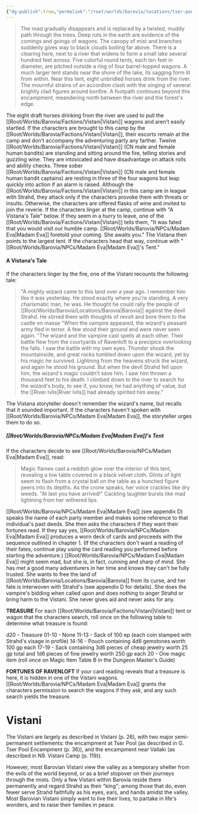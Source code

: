```yaml
---
{"dg-publish":true,"permalink":"/root/worlds/barovia/locations/tser-pool-encampment/"}
---
```


> The road gradually disappears and is replaced by a twisted, muddy path through the trees. Deep ruts in the earth are evidence of the comings and goings of wagons. 
> The canopy of mist and branches suddenly gives way to black clouds boiling far above. There is a clearing here, next to a river that widens to form a small lake several hundred feet across. Five colorful round tents, each ten feet in diameter, are pitched outside a ring of four barrel-topped wagons. A much larger tent stands near the shore of the lake, its sagging form lit from within. Near this tent, eight unbridled horses drink from the river. 
> The mournful strains of an accordion clash with the singing of several brightly clad figures around bonfire. A footpath continues beyond this encampment, meandering north between the river and the forest's edge. 

The eight draft horses drinking from the river are used to pull the [[Root/Worlds/Barovia/Factions/Vistani\|Vistani]] wagons and aren't easily startled. If the characters are brought to this camp by the [[Root/Worlds/Barovia/Factions/Vistani\|Vistani]], their escorts remain at the camp and don't accompany the adventuring party any farther. 
Twelve [[Root/Worlds/Barovia/Factions/Vistani\|Vistani]] (CN male and female human bandits) are standing and sitting around the fire, telling stories and guzzling wine. They are intoxicated and have disadvantage on attack rolls and ability checks. Three sober [[Root/Worlds/Barovia/Factions/Vistani\|Vistani]] (CN male and female human bandit captains) are resting in three of the four wagons but leap quickly into action if an alarm is raised. 
Although the [[Root/Worlds/Barovia/Factions/Vistani\|Vistani]] in this camp are in league with Strahd, they attack only if the characters provoke them with threats or insults. Otherwise, the characters are offered flasks of wine and invited to join the reverie. 
If the characters linger at the camp, continue with "A Vistana's Tale" below. If they seem in a hurry to leave, one of the [[Root/Worlds/Barovia/Factions/Vistani\|Vistani]] tells them, "It was fated that you would visit our humble camp. [[Root/Worlds/Barovia/NPCs/Madam Eva\|Madam Eva]] foretold your coming. She awaits you." The Vistana then points to the largest tent. If the characters head that way, continue with "[[Root/Worlds/Barovia/NPCs/Madam Eva\|Madam Eva]]'s Tent." 

#### A Vistana's Tale

If the characters linger by the fire, one of the Vistani recounts the following tale: 

>"A mighty wizard came to this land over a year ago. I remember him like it was yesterday. He stood exactly where you're standing. A very charismatic man, he was. He thought he could rally the people of [[Root/Worlds/Barovia/Locations/Barovia\|Barovia]] against the devil Strahd. He stirred them with thoughts of revolt and bore them to the castle en masse
>"When the vampire appeared, the wizard's peasant army fled in terror. A few stood their ground and were never seen again. "The wizard and the vampire cast spells at each other. Their battle flew from the courtyards of Ravenloft to a precipice overlooking the falls. I saw the battle with my own eyes. Thunder shook the mountainside, and great rocks tumbled down upon the wizard, yet by his magic he survived. Lightning from the heavens struck the wizard, and again he stood his ground. But when the devil Strahd fell upon him, the wizard's magic couldn't save him. I saw him thrown a thousand feet to his death. I climbed down to the river to search for the wizard's body, to see if, you know, he had anything of value, but the [[River lvlis\|River lvlis]] had already spirited him away." 

The Vistana storyteller doesn't remember the wizard's name, but recalls that it sounded important. If the characters haven't spoken with [[Root/Worlds/Barovia/NPCs/Madam Eva\|Madam Eva]], the storyteller urges them to do so.

##### [[Root/Worlds/Barovia/NPCs/Madam Eva\|Madam Eva]]'s Tent
If the characters decide to see [[Root/Worlds/Barovia/NPCs/Madam Eva\|Madam Eva]], read:
> Magic flames cast a reddish glow over the interior of this tent, revealing a low table covered in a black velvet cloth. Glints of light seem to flash from a crystal ball on the table as a hunched figure peers into its depths. As the crone speaks, her voice crackles like dry weeds. "At last you have arrived!" Cackling laughter bursts like mad lightning from her withered lips.

[[Root/Worlds/Barovia/NPCs/Madam Eva\|Madam Eva]] (see appendix D) speaks the name of each party member and makes some reference to that individual's past deeds. She then asks the characters if they want their fortunes read. If they say yes, [[Root/Worlds/Barovia/NPCs/Madam Eva\|Madam Eva]] produces a worn deck of cards and proceeds with the sequence outlined in chapter 1. (If the characters don't want a reading of their fates, continue play using the card reading you performed before starting the adventure.) [[Root/Worlds/Barovia/NPCs/Madam Eva\|Madam Eva]] might seem mad, but she is, in fact, cunning and sharp of mind. She has met a good many adventurers in her time and knows they can't be fully trusted. She wants to free the land of [[Root/Worlds/Barovia/Locations/Barovia\|Barovia]] from its curse, and her fate is interwoven with Strahd's (see appendix D for details). She does the vampire's bidding when called upon and does nothing to anger Strahd or bring harm to the Vistani. She never gives aid and never
asks for any.

**TREASURE**
For each [[Root/Worlds/Barovia/Factions/Vistani\|Vistani]] tent or wagon that the characters search, roll once on the following table to determine what treasure is found:

  d20 - Treasure
01-10 - None
11-13 - Sack of 100 ep (each coin stamped with Strahd's visage in profile)
14-16 - Pouch containing 4d6 gemstones worth 100 gp each
17-19 - Sack containing 3d6 pieces of cheap jewelry worth 25 gp total and 1d6 pieces of fine jewelry worth 250 gp each
    20 - One magic item (roll once on Magic Item Table B in the Dungeon Master's Guide)

**FORTUNES OF RAVENLOFT**
If your card reading reveals that a treasure is here, it is hidden in one of the Vistani wagons. [[Root/Worlds/Barovia/NPCs/Madam Eva\|Madam Eva]] grants the characters permission to search the wagons if they ask, and any such search yields the treasure.
# Vistani 

The Vistani are largely as described in Vistani (p. 26), with two major semi-permanent settlements: the encampment at Tser Pool (as described in G. Tser Pool Encampment (p. 36)), and the encampment near Vallaki (as described in N9. Vistani Camp (p. 119)). 

However, most Barovian Vistani view the valley as a temporary shelter from the evils of the world beyond, or as a brief stopover on their journeys through the mists. Only a few Vistani within Barovia reside there permanently and regard Strahd as their "king"; among those that do, even fewer serve Strahd faithfully as his eyes, ears, and hands amidst the valley. Most Barovian Vistani simply want to live their lives, to partake in life's wonders, and to raise their families in peace. 
